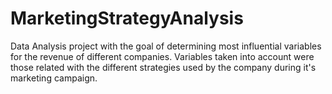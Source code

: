 # MarketingStrategyAnalysis
Data Analysis project with the goal of determining most influential variables for the revenue of different companies. Variables taken into account were those related with the different strategies used by the company during it's marketing campaign.
